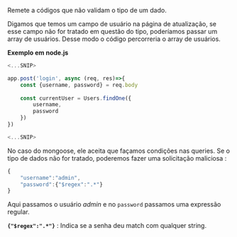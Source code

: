 Remete a códigos que não validam o tipo de um dado.

Digamos que temos um campo de usuário na página de atualização, se esse campo não for tratado em questão do tipo, poderíamos passar um array de usuários. Desse modo o código percorreria o array de usuários.

**Exemplo em node.js**
```js
<...SNIP>

app.post('login', async (req, res)=>{
	const {username, password} = req.body
	
	const currentUser = Users.findOne({
		username,
		password
	})
})

<...SNIP>
```

No caso do mongoose, ele aceita que façamos condições nas queries. Se o tipo de dados não for tratado, poderemos fazer uma solicitação maliciosa :
```js
{
	"username":"admin",
	"password":{"$regex":".*"}
}
```

Aqui passamos o usuário *admin* e no `password` passamos uma expressão regular. 

**`{"$regex":".*"}`** : Indica se a senha deu match com qualquer string.



























